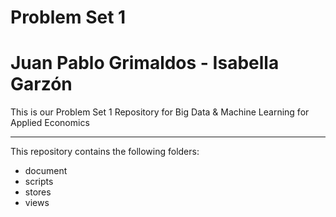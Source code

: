 # Problem Set 1  
# Juan Pablo Grimaldos - Isabella Garzón 

This is our Problem Set 1 Repository for Big Data & Machine Learning for Applied Economics

---

This repository contains the following folders: 

- document
- scripts
- stores
- views 




